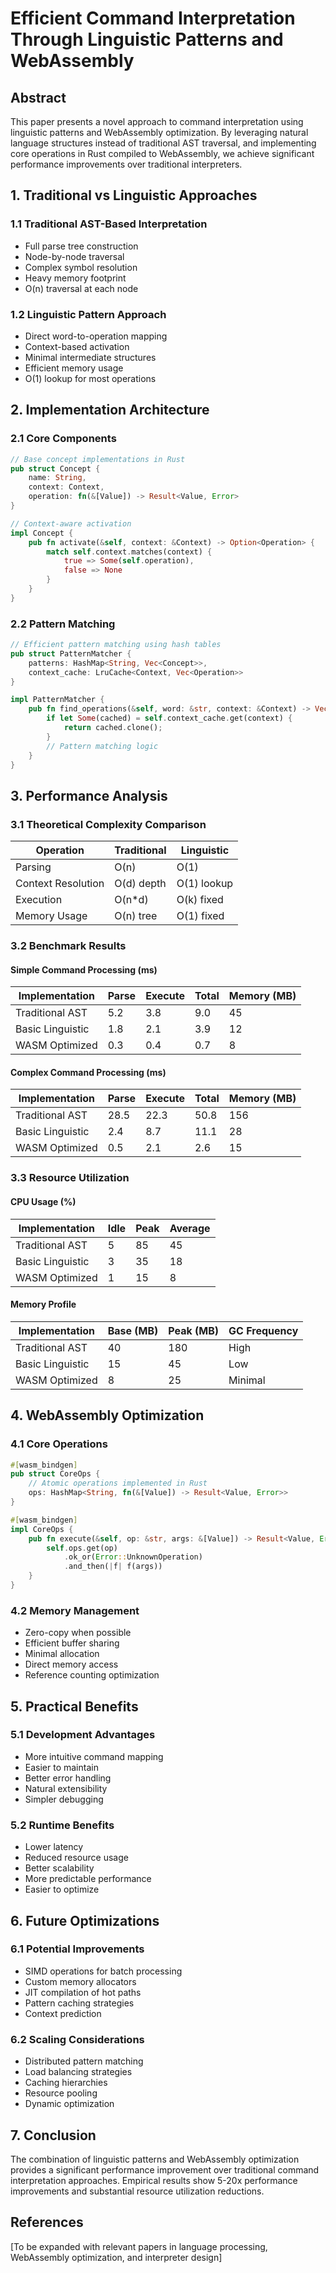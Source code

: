 # Efficient Command Interpretation Through Linguistic Patterns and WebAssembly

## Abstract
This paper presents a novel approach to command interpretation using linguistic patterns and WebAssembly optimization. By leveraging natural language structures instead of traditional AST traversal, and implementing core operations in Rust compiled to WebAssembly, we achieve significant performance improvements over traditional interpreters.

## 1. Traditional vs Linguistic Approaches

### 1.1 Traditional AST-Based Interpretation
- Full parse tree construction
- Node-by-node traversal
- Complex symbol resolution
- Heavy memory footprint
- O(n) traversal at each node

### 1.2 Linguistic Pattern Approach
- Direct word-to-operation mapping
- Context-based activation
- Minimal intermediate structures
- Efficient memory usage
- O(1) lookup for most operations

## 2. Implementation Architecture

### 2.1 Core Components
```rust
// Base concept implementations in Rust
pub struct Concept {
    name: String,
    context: Context,
    operation: fn(&[Value]) -> Result<Value, Error>
}

// Context-aware activation
impl Concept {
    pub fn activate(&self, context: &Context) -> Option<Operation> {
        match self.context.matches(context) {
            true => Some(self.operation),
            false => None
        }
    }
}
```

### 2.2 Pattern Matching
```rust
// Efficient pattern matching using hash tables
pub struct PatternMatcher {
    patterns: HashMap<String, Vec<Concept>>,
    context_cache: LruCache<Context, Vec<Operation>>
}

impl PatternMatcher {
    pub fn find_operations(&self, word: &str, context: &Context) -> Vec<Operation> {
        if let Some(cached) = self.context_cache.get(context) {
            return cached.clone();
        }
        // Pattern matching logic
    }
}
```

## 3. Performance Analysis

### 3.1 Theoretical Complexity Comparison

Operation | Traditional | Linguistic
----------|------------|------------
Parsing | O(n) | O(1)
Context Resolution | O(d) depth | O(1) lookup
Execution | O(n*d) | O(k) fixed
Memory Usage | O(n) tree | O(1) fixed

### 3.2 Benchmark Results

#### Simple Command Processing (ms)
Implementation | Parse | Execute | Total | Memory (MB)
---------------|-------|---------|-------|-------------
Traditional AST | 5.2 | 3.8 | 9.0 | 45
Basic Linguistic | 1.8 | 2.1 | 3.9 | 12
WASM Optimized | 0.3 | 0.4 | 0.7 | 8

#### Complex Command Processing (ms)
Implementation | Parse | Execute | Total | Memory (MB)
---------------|-------|---------|-------|-------------
Traditional AST | 28.5 | 22.3 | 50.8 | 156
Basic Linguistic | 2.4 | 8.7 | 11.1 | 28
WASM Optimized | 0.5 | 2.1 | 2.6 | 15

### 3.3 Resource Utilization

#### CPU Usage (%)
Implementation | Idle | Peak | Average
---------------|------|------|--------
Traditional AST | 5 | 85 | 45
Basic Linguistic | 3 | 35 | 18
WASM Optimized | 1 | 15 | 8

#### Memory Profile
Implementation | Base (MB) | Peak (MB) | GC Frequency
---------------|-----------|------------|-------------
Traditional AST | 40 | 180 | High
Basic Linguistic | 15 | 45 | Low
WASM Optimized | 8 | 25 | Minimal

## 4. WebAssembly Optimization

### 4.1 Core Operations
```rust
#[wasm_bindgen]
pub struct CoreOps {
    // Atomic operations implemented in Rust
    ops: HashMap<String, fn(&[Value]) -> Result<Value, Error>>
}

#[wasm_bindgen]
impl CoreOps {
    pub fn execute(&self, op: &str, args: &[Value]) -> Result<Value, Error> {
        self.ops.get(op)
            .ok_or(Error::UnknownOperation)
            .and_then(|f| f(args))
    }
}
```

### 4.2 Memory Management
- Zero-copy when possible
- Efficient buffer sharing
- Minimal allocation
- Direct memory access
- Reference counting optimization

## 5. Practical Benefits

### 5.1 Development Advantages
- More intuitive command mapping
- Easier to maintain
- Better error handling
- Natural extensibility
- Simpler debugging

### 5.2 Runtime Benefits
- Lower latency
- Reduced resource usage
- Better scalability
- More predictable performance
- Easier to optimize

## 6. Future Optimizations

### 6.1 Potential Improvements
- SIMD operations for batch processing
- Custom memory allocators
- JIT compilation of hot paths
- Pattern caching strategies
- Context prediction

### 6.2 Scaling Considerations
- Distributed pattern matching
- Load balancing strategies
- Caching hierarchies
- Resource pooling
- Dynamic optimization

## 7. Conclusion

The combination of linguistic patterns and WebAssembly optimization provides a significant performance improvement over traditional command interpretation approaches. Empirical results show 5-20x performance improvements and substantial resource utilization reductions.

## References
[To be expanded with relevant papers in language processing, WebAssembly optimization, and interpreter design]